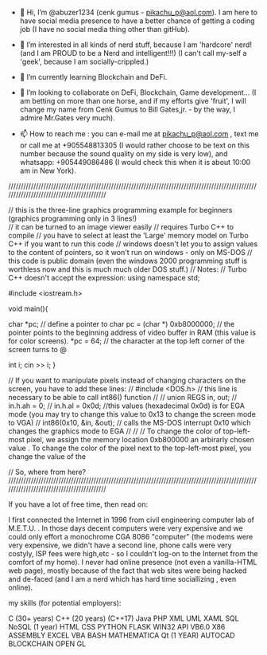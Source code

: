 - 👋 Hi, I’m @abuzer1234   (cenk gumus - pikachu_p@aol.com).
            I am here to have social media presence to have a better chance of getting a coding job (I have no social media thing other than gitHub).

- 👀 I’m interested in all kinds of nerd stuff, because I am 'hardcore' nerd! (and I am PROUD to be a Nerd and intelligent!!!) (I can't call
          my-self a 'geek', because I am  socially-crippled.)

- 🌱 I’m currently learning Blockchain and DeFi.

- 💞️ I’m looking to collaborate on DeFi, Blockchain, Game development...   (I am betting on more than one horse, and if my efforts give 'fruit', I will change my name from Cenk Gumus to Bill Gates,jr.  - by the way, I admire Mr.Gates very much). 

- 📫 How to reach me :     you can e-mail me at pikachu_p@aol.com ,  text me or call me at +905548813305 (I would rather choose to be text on this number because the sound quality on my side is very low), and    whatsapp: +905449086486  (I would check this when it is about 10:00 am in New York).




//////////////////////////////////////////////////////////////////////////////////////////////////////////////////////////////////////////

// this is the three-line graphics programming example for beginners  (graphics programming only in 3 lines!)  
// it can be turned to an image viewer easily
// requires Turbo C++ to compile
// you have to select at least the 'Large' memory model on Turbo C++ if you want to run this code
// windows doesn't let you to assign values to the content of pointers, so it won't run on windows - only on MS-DOS
// this code is public domain (even the windows 2000 programming stuff is worthless now and this is much much older DOS stuff.)
// Notes:
// Turbo C++ doesn't accept the expression:      using namespace std;

#include <iostream.h>

void main(){

char *pc;                           // define a pointer to char
pc =  (char *) 0xb8000000;          // the pointer points to the beginning address of video buffer in RAM (this value is for color screens).
*pc = 64;                           // the character at the top left corner of the screen turns to @

int i;
cin >> i; 
}


// If you want to manipulate pixels instead of changing characters on the screen, you have to add these lines: 
// #include <DOS.h>             // this line is necessary to be able to call int86() function
//
//  union REGS in, out;
//  in.h.ah = 0;
//  in.h.al = 0x0d;            //this values (hexadecimal 0x0d) is for EGA mode (you may try to change this value to 0x13 to change the screen mode to VGA) 
//  int86(0x10, &in, &out);    //   calls the MS-DOS interrupt 0x10  which changes the graphics mode to EGA
// 
// 
// To change the color of top-left-most pixel, we assign the memory location 0xb800000 an arbirarly chosen value     . To change the color of the pixel next to the top-left-most pixel, you change the value of the 

// So, where from here? 
//////////////////////////////////////////////////////////////////////////////////////////////////////////////////////////////////////////

If you have a lot of free time, then read on:

I first connected the Internet in 1996 from civil engineering computer lab of M.E.T.U. .  In those days decent computers were very expensive and we could only effort a monochrome CGA 8086 "computer" (the modems were very expensive, we didn't have a second line, phone calls were very costyly, ISP fees were high,etc  - so I couldn't log-on to the Internet from the comfort of my home). I never had online presence (not even a vanilla-HTML web page), mostly because of the fact that web sites were being hacked and de-faced (and I am a nerd which has hard time sociallizing , even online).   









my skills (for potential employers):

C         (30+ years)
C++       (20 years) (C++17)
Java
PHP
XML
UML
XAML
SQL
NoSQL    (1 year)
HTML
CSS
PYTHON
FLASK
WIN32 API
VB6.0
X86 ASSEMBLY
EXCEL
VBA
BASH
MATHEMATICA
Qt       (1 YEAR)
AUTOCAD
BLOCKCHAIN
OPEN GL



<!---
 abuzer1234/abuzer1234 is a ✨ special ✨ repository because its `README.md` (this file) appears on your GitHub profile.
You can click the Preview link to take a look at your changes.
--->
